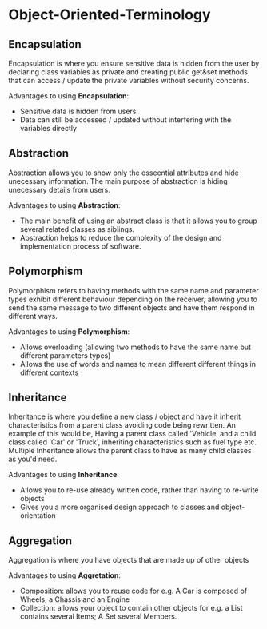 # Object-Oriented-Terminology

## Encapsulation
Encapsulation is where you ensure sensitive data is hidden from the user by declaring class variables as private and creating public get&set methods that can access / update the private variables without security concerns.

Advantages to using **Encapsulation**:
* Sensitive data is hidden from users
* Data can still be accessed / updated without interfering with the variables directly
## Abstraction
Abstraction allows you to show only the esseential attributes and hide unecessary information. The main purpose of abstraction is hiding unecessary details from users. 

Advantages to using **Abstraction**:
* The main benefit of using an abstract class is that it allows you to group several related classes as siblings.
* Abstraction helps to reduce the complexity of the design and implementation process of software.
## Polymorphism
Polymorphism refers to having methods with the same name and parameter types exhibit different behaviour depending on the receiver, allowing you to send the same message to two different objects and have them respond in different ways.

Advantages to using **Polymorphism**:
* Allows overloading (allowing two methods to have the same name but different parameters types)
* Allows the use of words and names to mean different different things in different contexts

## Inheritance
Inheritance is where you define a new class / object and have it inherit characteristics from a parent class avoiding code being rewritten. An example of this would be, Having a parent class called 'Vehicle' and a child class called 'Car' or 'Truck', inheriting characteristics such as fuel type etc. Multiple Inheritance allows the parent class to have as many child classes as you'd need.

Advantages to using **Inheritance**:
* Allows you to re-use already written code, rather than having to re-write objects
* Gives you a more organised design approach to classes and object-orientation

## Aggregation
Aggregation is where you have objects that are made up of other objects

Advantages to using **Aggretation**:
* Composition: allows you to reuse code for e.g. A Car is composed of Wheels, a Chassis and an Engine
* Collection: allows your object to contain other objects for e.g. a List contains several Items; A Set several Members.
